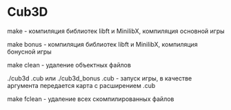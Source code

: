 # Cub3D

make - компиляция библиотек libft и MinilibX, компиляция основной игры

make bonus - компиляция библиотек libft и MinilibX, компиляция бонусной игры

make clean - удаление объектных файлов

./cub3d <map>.cub или ./cub3d_bonus <map>.cub - запуск игры, в качестве аргумента передается карта с расширением .cub

make fclean - удаление всех скомпилированных файлов
